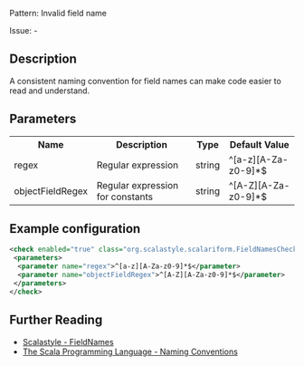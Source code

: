 Pattern: Invalid field name

Issue: -

## Description

A consistent naming convention for field names can make code easier to read and understand.

## Parameters
<table><tr><th>Name</th><th>Description</th><th>Type</th><th>Default Value</th></tr><tr><td>regex</td>
        <td>Regular expression</td>
        <td>string</td>
        <td>^[a-z][A-Za-z0-9]*$</td>
      </tr><tr><td>objectFieldRegex</td>
        <td>Regular expression for constants</td>
        <td>string</td>
        <td>^[A-Z][A-Za-z0-9]*$</td>
      </tr></table>

## Example configuration

```xml
<check enabled="true" class="org.scalastyle.scalariform.FieldNamesChecker" level="warning">
 <parameters>
  <parameter name="regex">^[a-z][A-Za-z0-9]*$</parameter>
  <parameter name="objectFieldRegex">^[A-Z][A-Za-z0-9]*$</parameter>
 </parameters>
</check>
```
<a name="org_scalastyle_scalariform_ForBraceChecker" />

## Further Reading

* [Scalastyle - FieldNames](http://www.scalastyle.org/rules-1.0.0.html#org_scalastyle_scalariform_FieldNamesChecker)
* [The Scala Programming Language - Naming Conventions](https://docs.scala-lang.org/style/naming-conventions.html#constants-values-variable-and-methods)
